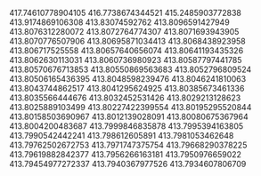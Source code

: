 417.74610778904105
416.7738674344521
415.2485903772838
413.9174869106308
413.83074592762
413.8096591427949
413.8076312280072
413.8072764774307
413.8071693943905
413.8070776507906
413.80695871034413
413.8068438923958
413.806717525558
413.80657640656074
413.80641193435326
413.8062630113031
413.8060736980923
413.80587797441785
413.80570676713853
413.80550869563683
413.8052796809524
413.80506165436395
413.8048598239476
413.8046241810063
413.8043744862517
413.8041295624925
413.80385673461336
413.8035566444676
413.8032452531426
413.8029213128623
413.8025889103499
413.80227422399554
413.80195295520844
413.80158503690967
413.8012139028091
413.80080675367964
413.8004200483687
413.7999846835878
413.7995394163805
413.7990542442241
413.798612605891
413.7981053462648
413.79762502672753
413.7971747375754
413.79668290378225
413.79619882842377
413.7956266163181
413.7950976659022
413.79454977272337
413.7940367977526
413.7934607806709